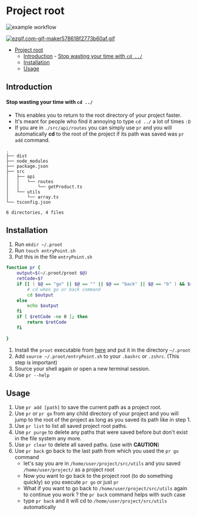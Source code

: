 # Project root

![example workflow](https://github.com/magdyamr542/project-root/actions/workflows/doBuild.yaml/badge.svg)

[![ezgif.com-gif-maker578618f2773b60af.gif](https://s10.gifyu.com/images/ezgif.com-gif-maker578618f2773b60af.gif)](https://gifyu.com/image/SSISi)

- [Project root](#project-root)
	- [Introduction](#introduction)
			- [Stop wasting your time with `cd ../`](#stop-wasting-your-time-with-cd-)
	- [Installation](#installation)
	- [Usage](#usage)

## Introduction

#### Stop wasting your time with `cd ../`

- This enables you to return to the root directory of your project faster.
- It's meant for people who find it annoying to type `cd ../` a lot of times `:D`
- If you are in `./src/api/routes` you can simply use `pr` and you will automatically **cd** to the root of the project if its path was saved was `pr add` command.

```
.
├── dist
├── node_modules
├── package.json
├── src
│   ├── api
│   │   └── routes
│   │       └── getProduct.ts
│   └── utils
│       └── array.ts
└── tsconfig.json

6 directories, 4 files
```

## Installation

1. Run `mkdir ~/.proot`
1. Run `touch entryPoint.sh`
1. Put this in the file `entryPoint.sh`

```bash
function pr {
    output=$(~/.proot/proot $@)
    retCode=$?
    if [[ ( $@ == "go" || $@ == "" || $@ == "back" || $@ == "b" ) && $retCode -eq 0 ]]; then
        # cd when go or back command
        cd $output
    else
        echo $output
    fi
    if [ $retCode -ne 0 ]; then
        return $retCode
    fi
    
}
```

1. Install the `proot` executable from [here](https://github.com/magdyamr542/project-root/releases/tag/2.0) and put it in the directory `~/.proot`
1. Add `source ~/.proot/entryPoint.sh` to your `.bashrc` or `.zshrc`. (This step is important)
1. Source your shell again or open a new terminal session.
1. Use `pr --help`

## Usage

1. Use `pr add [path]` to save the current path as a project root.
1. Use `pr` or `pr go` from any child directory of your project and you will jump to the root of the project as long as you saved its path like in step 1.
1. Use `pr list` to list all saved project root paths.
1. Use `pr purge` to delete any paths that were saved before but don't exist in the file system any more.
1. Use `pr clear` to delete all saved paths. (use with **CAUTION**)
1. Use `pr back` go back to the last path from which you used the `pr go` command
    - let's say you are in `/home/user/project/src/utils` and you saved `/home/user/project/` as a project root
    - Now you want to go back to the project root (to do something quickly) so you execute `pr go` or just `pr`
    - What if you want to go back to `/home/user/project/src/utils` again to continue you work ? the `pr back` command helps with such case
    - type `pr back` and it will cd to `/home/user/project/src/utils` automatically
